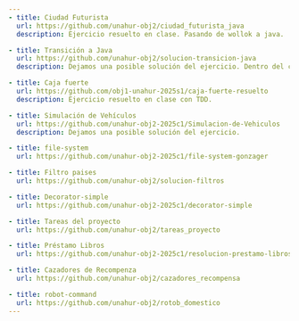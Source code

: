 ```yaml
---
- title: Ciudad Futurista
  url: https://github.com/unahur-obj2/ciudad_futurista_java
  description: Ejercicio resuelto en clase. Pasando de wollok a java.

- title: Transición a Java
  url: https://github.com/unahur-obj2/solucion-transicion-java
  description: Dejamos una posible solución del ejercicio. Dentro del código van a encontrar métodos comentados, que son otra manera de poder llegar al mismo resultado..

- title: Caja fuerte
  url: https://github.com/obj1-unahur-2025s1/caja-fuerte-resuelto
  description: Ejercicio resuelto en clase con TDD.

- title: Simulación de Vehículos
  url: https://github.com/unahur-obj2-2025c1/Simulacion-de-Vehiculos
  description: Dejamos una posible solución del ejercicio.

- title: file-system
  url: https://github.com/unahur-obj2-2025c1/file-system-gonzager

- title: Filtro paises
  url: https://github.com/unahur-obj2/solucion-filtros

- title: Decorator-simple
  url: https://github.com/unahur-obj2-2025c1/decorator-simple

- title: Tareas del proyecto
  url: https://github.com/unahur-obj2/tareas_proyecto

- title: Préstamo Libros
  url: https://github.com/unahur-obj2-2025c1/resolucion-prestamo-libros

- title: Cazadores de Recompenza
  url: https://github.com/unahur-obj2/cazadores_recompensa

- title: robot-command
  url: https://github.com/unahur-obj2/rotob_domestico
---
```

